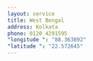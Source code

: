 ```yaml
---
layout: service
title: West Bengal
address: Kolkata
phone: 0120 4291595
"longitude ": "88.363892"
"latitude ": "22.572645"
---
```

